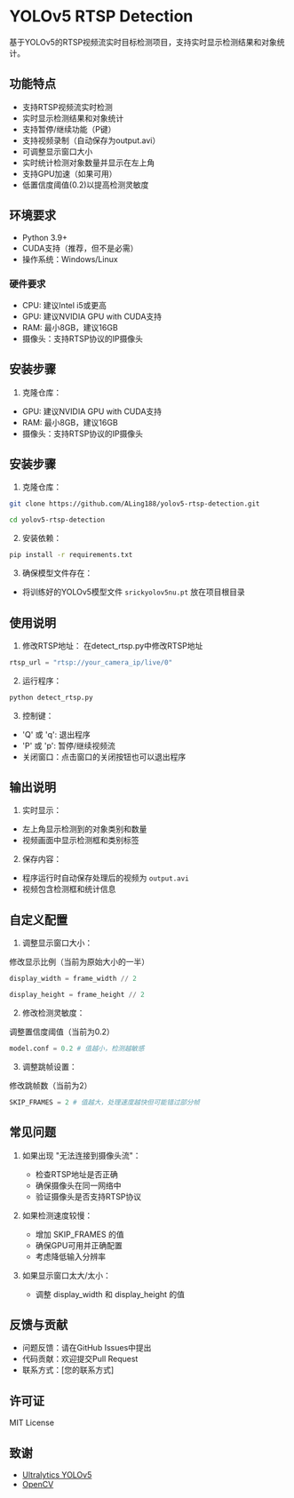 # YOLOv5 RTSP Detection

基于YOLOv5的RTSP视频流实时目标检测项目，支持实时显示检测结果和对象统计。

## 功能特点

- 支持RTSP视频流实时检测
- 实时显示检测结果和对象统计
- 支持暂停/继续功能（P键）
- 支持视频录制（自动保存为output.avi）
- 可调整显示窗口大小
- 实时统计检测对象数量并显示在左上角
- 支持GPU加速（如果可用）
- 低置信度阈值(0.2)以提高检测灵敏度

## 环境要求

- Python 3.9+
- CUDA支持（推荐，但不是必需）
- 操作系统：Windows/Linux

### 硬件要求
- CPU: 建议Intel i5或更高
- GPU: 建议NVIDIA GPU with CUDA支持
- RAM: 最小8GB，建议16GB
- 摄像头：支持RTSP协议的IP摄像头

## 安装步骤

1. 克隆仓库：
- GPU: 建议NVIDIA GPU with CUDA支持
- RAM: 最小8GB，建议16GB
- 摄像头：支持RTSP协议的IP摄像头

## 安装步骤

1. 克隆仓库：
```bash
git clone https://github.com/ALing188/yolov5-rtsp-detection.git
```
```bash
cd yolov5-rtsp-detection
```
2. 安装依赖：
```bash
pip install -r requirements.txt
```
3. 确保模型文件存在：
- 将训练好的YOLOv5模型文件 `srickyolov5nu.pt` 放在项目根目录

## 使用说明

1. 修改RTSP地址：
在detect_rtsp.py中修改RTSP地址
```python
rtsp_url = "rtsp://your_camera_ip/live/0"
```

2. 运行程序：
```bash
python detect_rtsp.py
```

3. 控制键：
- 'Q' 或 'q': 退出程序
- 'P' 或 'p': 暂停/继续视频流
- 关闭窗口：点击窗口的关闭按钮也可以退出程序

## 输出说明

1. 实时显示：
- 左上角显示检测到的对象类别和数量
- 视频画面中显示检测框和类别标签

2. 保存内容：
- 程序运行时自动保存处理后的视频为 `output.avi`
- 视频包含检测框和统计信息

## 自定义配置

1. 调整显示窗口大小：

修改显示比例（当前为原始大小的一半）
```python
display_width = frame_width // 2
```
```python
display_height = frame_height // 2
```

2. 修改检测灵敏度：

调整置信度阈值（当前为0.2）
```python
model.conf = 0.2 # 值越小，检测越敏感
```

3. 调整跳帧设置：

修改跳帧数（当前为2）
```python
SKIP_FRAMES = 2 # 值越大，处理速度越快但可能错过部分帧
```

## 常见问题

1. 如果出现 "无法连接到摄像头流"：
   - 检查RTSP地址是否正确
   - 确保摄像头在同一网络中
   - 验证摄像头是否支持RTSP协议

2. 如果检测速度较慢：
   - 增加 SKIP_FRAMES 的值
   - 确保GPU可用并正确配置
   - 考虑降低输入分辨率

3. 如果显示窗口太大/太小：
   - 调整 display_width 和 display_height 的值

## 反馈与贡献

- 问题反馈：请在GitHub Issues中提出
- 代码贡献：欢迎提交Pull Request
- 联系方式：[您的联系方式]

## 许可证

MIT License

## 致谢

- [Ultralytics YOLOv5](https://github.com/ultralytics/yolov5)
- [OpenCV](https://opencv.org/)
